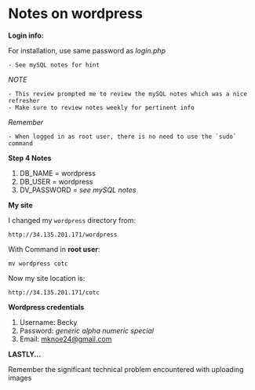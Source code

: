 # Notes on wordpress

**Login info:**

For installation, use same password as *login.php*

	- See mySQL notes for hint

*NOTE*

	- This review prompted me to review the mySQL notes which was a nice refresher
	- Make sure to review notes weekly for pertinent info

*Remember*

	- When logged in as root user, there is no need to use the `sudo` command

**Step 4 Notes**

1. DB_NAME = wordpress
1. DB_USER = wordpress
1. DV_PASSWORD = *see mySQL notes*

**My site**

I changed my `wordpress` directory from:
```
http://34.135.201.171/wordpress
```
With Command in **root user**:
```
mv wordpress cotc
```
Now my site location is:
```
http://34.135.201.171/cotc
``` 

**Wordpress credentials**

1. Username: Becky
1. Password: *generic alpha numeric special*
1. Email: mknoe24@gmail.com

**LASTLY...**

Remember the significant technical problem encountered with uploading images
